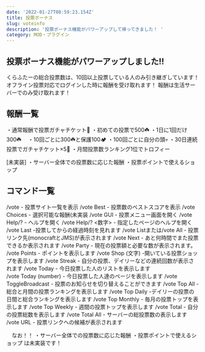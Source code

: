 ```yaml
---
date: '2022-01-27T08:59:23.154Z'
title: 投票ボーナス
slug: voteinfo
description: '投票ボーナス機能がパワーアップして帰ってきました！ '
category: MOD・プラグイン
---
```

## 投票ボーナス機能がパワーアップしました!!

くらふたーの総合投票数は、10回以上投票している人のみ引き継ぎしています！
オフライン投票対応でログインした時に報酬を受け取れます！
報酬は生活サーバーでのみ受け取れます！

## 報酬一覧

・通常報酬で投票ガチャチケット🎫
・初めての投票で500﻿☘️
・1日に1回だけ300﻿☘️　
・10回ごとに300﻿☘️と保護100🏕️﻿
・100回ごとに自分の頭💀
・30日連続投票でガチャチケット×5🎫
・月間投票数ランキング1位でトロフィー

\[未実装]
・サーバー全体での投票数に応じた報酬
・投票ポイントで使えるショップ

## コマンド一覧

/vote - 投票サイト一覧を表示
/vote Best - 投票数のベストスコアを表示
/vote Choices - 選択可能な報酬(未実装
/vote GUI - 投票メニュー画面を開く
/vote Help/? - ヘルプを開く
/vote Help/? <数字> - 指定したページのヘルプを開く
/vote Last -投票してからの経過時刻を見れます 
/vote Listまたは/vote All - 投票リンク先(monocraftとJMS)が表示されます
/vote Next - あと何時間でまた投票できるか表示されます
/vote Party - 現在の投票額と必要な数が表示されます。
/vote Points - ポイントを表示します
/vote Shop (文字) -開いている投票ショップを表示します
/vote Streak - 自分の投票、デイリーなどの連続回数が表示されます
/vote Today - 今日投票した人のリストを表示します\
/vote Today (number) - 今日投票した人達のページを表示します
/vote ToggleBroadcast - 投票のお知らせを切り替えることができます
/vote Top All - 総合と月間の投票ランキングを表示します
/vote Top Daily -デイリーの投票の日間と総合ランキングを表示します
/vote Top Monthly - 毎月の投票トップを表示します
/vote Top Weekly - 週間の投票トップを表示します
/vote Total - 自分の投票総数を表示します
/vote Total All - サーバーの総投票数の表示します
/vote URL - 投票リンクへの候補が表示されます

　なお！！
・サーバー全体での投票数に応じた報酬
・投票ポイントで使えるショップ
は未実装です！
